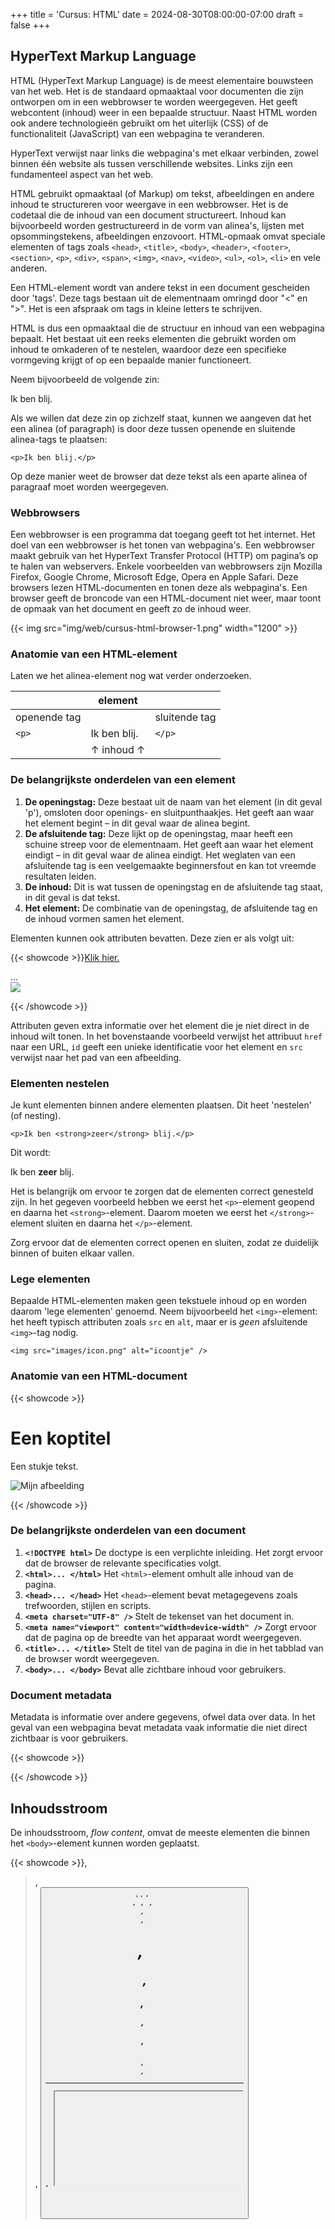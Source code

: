 +++
title = 'Cursus: HTML'
date = 2024-08-30T08:00:00-07:00
draft = false
+++

## HyperText Markup Language

HTML (HyperText Markup Language) is de meest elementaire bouwsteen van het web. Het is de standaard opmaaktaal voor documenten die zijn ontworpen om in een webbrowser te worden weergegeven. Het geeft webcontent (inhoud) weer in een bepaalde structuur. Naast HTML worden ook andere technologieën gebruikt om het uiterlijk (CSS) of de functionaliteit (JavaScript) van een webpagina te veranderen.

HyperText verwijst naar links die webpagina's met elkaar verbinden, zowel binnen één website als tussen verschillende websites. Links zijn een fundamenteel aspect van het web.

HTML gebruikt opmaaktaal (of Markup) om tekst, afbeeldingen en andere inhoud te structureren voor weergave in een webbrowser. Het is de codetaal die de inhoud van een document structureert. Inhoud kan bijvoorbeeld worden gestructureerd in de vorm van alinea's, lijsten met opsommingstekens, afbeeldingen enzovoort. HTML-opmaak omvat speciale elementen of tags zoals `<head>`, `<title>`, `<body>`, `<header>`, `<footer>`, `<section>`, `<p>`, `<div>`, `<span>`, `<img>`, `<nav>`, `<video>`, `<ul>`, `<ol>`, `<li>` en vele anderen.

Een HTML-element wordt van andere tekst in een document gescheiden door 'tags'. Deze tags bestaan uit de elementnaam omringd door "<" en ">". Het is een afspraak om tags in kleine letters te schrijven.

HTML is dus een opmaaktaal die de structuur en inhoud van een webpagina bepaalt. Het bestaat uit een reeks elementen die gebruikt worden om inhoud te omkaderen of te nestelen, waardoor deze een specifieke vormgeving krijgt of op een bepaalde manier functioneert.

Neem bijvoorbeeld de volgende zin:

Ik ben blij.

Als we willen dat deze zin op zichzelf staat, kunnen we aangeven dat het een alinea (of paragraph) is door deze tussen openende en sluitende alinea-tags te plaatsen:

`<p>Ik ben blij.</p>`

Op deze manier weet de browser dat deze tekst als een aparte alinea of paragraaf moet worden weergegeven.

### Webbrowsers

Een webbrowser is een programma dat toegang geeft tot het internet. Het doel van een webbrowser is het tonen van webpagina's. Een webbrowser maakt gebruik van het HyperText Transfer Protocol (HTTP) om pagina’s op te halen van webservers. Enkele voorbeelden van webbrowsers zijn Mozilla Firefox, Google Chrome, Microsoft Edge, Opera en Apple Safari. Deze browsers lezen HTML-documenten en tonen deze als webpagina's. Een browser geeft de broncode van een HTML-document niet weer, maar toont de opmaak van het document en geeft zo de inhoud weer.

{{< img src="img/web/cursus-html-browser-1.png" width="1200" >}}

### Anatomie van een HTML-element

Laten we het alinea-element nog wat verder onderzoeken.

|              | element      |               |
|--------------|--------------|---------------|
| openende tag |              | sluitende tag |
| `<p>`        | Ik ben blij. | `</p>`        |
|              | ↑ inhoud ↑   |               |

### De belangrijkste onderdelen van een element

1. **De openingstag:** Deze bestaat uit de naam van het element (in dit geval 'p'), omsloten door openings- en sluitpunthaakjes. Het geeft aan waar het element begint – in dit geval waar de alinea begint.
2. **De afsluitende tag:** Deze lijkt op de openingstag, maar heeft een schuine streep voor de elementnaam. Het geeft aan waar het element eindigt – in dit geval waar de alinea eindigt. Het weglaten van een afsluitende tag is een veelgemaakte beginnersfout en kan tot vreemde resultaten leiden.
3. **De inhoud:** Dit is wat tussen de openingstag en de afsluitende tag staat, in dit geval is dat tekst.
4. **Het element:** De combinatie van de openingstag, de afsluitende tag en de inhoud vormen samen het element.

Elementen kunnen ook attributen bevatten. Deze zien er als volgt uit:

{{< showcode >}}<a href="https://www.url.com">Klik hier.</a>
<section id="introductie">...</section>
<img src="img/afbeelding.jpg" />

{{< /showcode >}}

Attributen geven extra informatie over het element die je niet direct in de inhoud wilt tonen. In het bovenstaande voorbeeld verwijst het attribuut `href` naar een URL, `id` geeft een unieke identificatie voor het element en `src` verwijst naar het pad van een afbeelding.

### Elementen nestelen

Je kunt elementen binnen andere elementen plaatsen. Dit heet 'nestelen' (of nesting).

`<p>Ik ben <strong>zeer</strong> blij.</p>`

Dit wordt:

Ik ben **zeer** blij.

Het is belangrijk om ervoor te zorgen dat de elementen correct genesteld zijn. In het gegeven voorbeeld hebben we eerst het `<p>`-element geopend en daarna het `<strong>`-element. Daarom moeten we eerst het `</strong>`-element sluiten en daarna het `</p>`-element.

Zorg ervoor dat de elementen correct openen en sluiten, zodat ze duidelijk binnen of buiten elkaar vallen.

### Lege elementen

Bepaalde HTML-elementen maken geen tekstuele inhoud op en worden daarom 'lege elementen' genoemd. Neem bijvoorbeeld het `<img>`-element: het heeft typisch attributen zoals `src` en `alt`, maar er is *geen* afsluitende `<img>`-tag nodig.

`<img src="images/icon.png" alt="icoontje" />`

### Anatomie van een HTML-document

{{< showcode >}}<!DOCTYPE html>
<html lang="en">
  <head>
    <meta charset="UTF-8" />
    <meta name="viewport" content="width=device-width, initial-scale=1.0" />
    <title>Mijn paginatitel</title>
  </head>
  <body>
    <h1>Een koptitel</h1>
    <p>Een stukje tekst.</p>
    <img src="images/afbeelding.jpg" alt="Mijn afbeelding" />
  </body>
</html>

{{< /showcode >}}

### De belangrijkste onderdelen van een document

1. **`<!DOCTYPE html>`** De doctype is een verplichte inleiding. Het zorgt ervoor dat de browser de relevante specificaties volgt.
2. **`<html>... </html>`** Het `<html>`-element omhult alle inhoud van de pagina.
3. **`<head>... </head>`** Het `<head>`-element bevat metagegevens zoals trefwoorden, stijlen en scripts.
4. **`<meta charset="UTF-8" />`** Stelt de tekenset van het document in.
5. **`<meta name="viewport" content="width=device-width" />`** Zorgt ervoor dat de pagina op de breedte van het apparaat wordt weergegeven.
6. **`<title>... </title>`** Stelt de titel van de pagina in die in het tabblad van de browser wordt weergegeven.
7. **`<body>... </body>`** Bevat alle zichtbare inhoud voor gebruikers.

### Document metadata

Metadata is informatie over andere gegevens, ofwel data over data. In het geval van een webpagina bevat metadata vaak informatie die niet direct zichtbaar is voor gebruikers.

{{< showcode >}}<head>
  <meta charset="UTF-8" />
  <meta name="viewport" content="width=device-width, initial-scale=1.0" />
  <meta name="description" content="Cursus" />
  <meta name="keywords" content="HTML, CSS, JavaScript" />
  <meta name="author" content="Vincent Vander Cruyssen" />
  <title>Mijn webpagina</title>
  <link rel="stylesheet" href="style.css" />
</head>

{{< /showcode >}}

## Inhoudsstroom

De inhoudsstroom, *flow content*, omvat de meeste elementen die binnen het `<body>`-element kunnen worden geplaatst.

{{< showcode >}}<a>, <audio>, <blockquote>, <br>, <button>, <canvas>, <code>, <div>, <em>, <embed>, <footer>, <form>, <h1>, <h2>, <h3>, <h4>, <h5>, <h6>, <header>, <hr>, <iframe>, <img>, <input>, <label>, <main>, <mark>, <nav>, <ol>, <p>, <picture>, <script>, <section>, <select>, <span>, <strong>, <sub>, <sup>, <svg>, <textarea>, <time>, <ul>, <video>

{{< /showcode >}}

### Inhoudsverdeling

Inhoudsverdeling, *sectioning content*, verdeelt of segmenteert alle inhoud binnen de body van een webpagina.

1. **`<header>...</header>`** Bevat de introductie van de inhoud, zoals navigatie en logo.
2. **`<nav>...</nav>`** Voor navigatie tussen secties binnen of buiten de pagina.
3. **`<main>...</main>`** Hoofdinhoud van het document.
4. **`<section>...</section>`** Onderverdelingen van het hoofdonderwerp binnen `<main>`.
5. **`<footer>...</footer>`** Voettekst met informatie zoals copyright en links.

### Kopteksten

Kopinhoud, *heading content*, omschrijft de titel of ondertitel van een onderdeel.

{{< showcode >}}<h1>Koptitel</h1>
<h2>Ondertitel</h2>
<h3>...</h3>
<h4>...</h4>
<h5>...</h5>
<h6>...</h6>

{{< /showcode >}}

### Alinea-element

Het `<p>`-element vertegenwoordigt een alinea.

{{< showcode >}}<p>Lorem ipsum dolor sit amet consectetur adipisicing elit. Earum ducimus quae placeat, ipsam minus necessitatibus atque.</p>

{{< /showcode >}}

### Lijst met Lijstitems

Het `<li>`-element wordt gebruikt om een item in een lijst weer te geven.

{{< showcode >}}<ul>
  <li>...</li>
  <li>...</li>
  <li>...</li>
</ul>

{{< /showcode >}}
Dit wordt:
- ...
- ...
- ...

{{< showcode >}}<ol>
  <li>...</li>
  <li>...</li>
  <li>...</li>
</ol>

{{< /showcode >}}
Dit wordt:
1. ...
2. ...
3. ...

### Attributen of kenmerken

Elementen in HTML hebben vaak *attributes*.

1. **`id="..."`** Definieert een unieke identifier.
2. **`src="..."`** Geeft de URL aan van de in te sluiten inhoud.
3. **`alt="..."`** Geeft alternatieve tekst weer voor afbeeldingen.
4. **`href="..."`** Verwijst naar een gekoppelde bron.
5. **`width="..."`** Bepaalt de breedte van een afbeelding.
6. **`height="..."`** Bepaalt de hoogte van een afbeelding.

### Anker-element

Het `<a>`-element maakt een hyperlink.

{{< showcode >}}<a href="#interne-link">Deze link verwijst naar een id binnen de pagina</a>
<a href="http://www.externe-link.be">Deze link verwijst buiten de website</a>

{{< /showcode >}}

### Formulieren

Het `<form>`-element creëert een formulier waarin gebruikers gegevens kunnen invoeren.

### Invoerelement

Het `<input>`-element creëert interactieve elementen voor gebruikersinvoer.

| Element                                       | Voorbeeld                    |
| --------------------------------------------- | ----------------------------- |
| `<input type="text">`                         | Tekstveld                     |
| `<input type="number">`                       | Numeriek veld                 |
| `<input type="password">`                     | Wachtwoordveld                |
| `<input type="checkbox">`                     | Selectievakjes                |
| `<input type="radio">`                        | Keuzevakjes                   |

### Tekstvak

Het `<textarea>`-element creëert een groter invoerveld voor tekst.

{{< showcode >}}<textarea name="opmerking" cols="8" rows="3" placeholder="Hier kan je tekst schrijven."></textarea>

{{< /showcode >}}

### Opties selecteren

Het `<select>`-element creëert een dropdown-menu.

{{< showcode >}}<select name="selectie">
  <option value="waarde1">Kies een optie</option>
  <option value="waarde2">Waarde 2</option>
  <option value="waarde3">Waarde 3</option>
</select>

{{< /showcode >}}

### Knop

Het `<button>`-element creëert een klikbare knop.

{{< showcode >}}<button type="submit">Indienen</button>
<button type="reset">Reset</button>

{{< /showcode >}}

### Veld en omschrift

Het `<fieldset>`-element groepeert invoervelden, en `<legend>` geeft een titel aan een veldset.

{{< showcode >}}<fieldset>
  <legend>Voorbeeld van een fieldset.</legend>
  <input type="text" name="tekstje" placeholder="Voorbeeld" />
</fieldset>

{{< /showcode >}}

### Ingesloten inhoud

Ingesloten elementen importeren inhoud uit een andere bron.

{{< showcode >}}<audio>, <canvas>, <embed>, <iframe>, <img>, <math>, <picture>, <svg>, <video>

{{< /showcode >}}

### Interactieve inhoud

Interactieve elementen zijn specifiek ontworpen voor gebruikersinteractie.

{{< showcode >}}<a>, <button>, <details>, <embed>, <iframe>, <label>, <select>

{{< /showcode >}}

## Bronnen

- {{< a href="https://developer.mozilla.org/en-US/docs/Web/HTML/Element" >}}